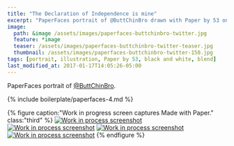 ```yaml
---
title: "The Declaration of Independence is mine"
excerpt: "PaperFaces portrait of @ButtChinBro drawn with Paper by 53 on an iPad."
image: 
  path: &image /assets/images/paperfaces-buttchinbro-twitter.jpg 
  feature: *image
  teaser: /assets/images/paperfaces-buttchinbro-twitter-teaser.jpg
  thumbnail: /assets/images/paperfaces-buttchinbro-twitter-150.jpg
tags: [portrait, illustration, Paper by 53, black and white, blend]
last_modified_at: 2017-01-17T14:05:26-05:00
---
```


PaperFaces portrait of [@ButtChinBro](https://twitter.com/ButtChinBro).

{% include boilerplate/paperfaces-4.md %}

{% figure caption:"Work in progress screen captures Made with Paper." class:"third" %}
[![Work in process screenshot](/assets/images/paperfaces-buttchinbro-process-1-600.jpg)](/assets/images/paperfaces-buttchinbro-process-1-lg.jpg)
[![Work in process screenshot](/assets/images/paperfaces-buttchinbro-process-2-600.jpg)](/assets/images/paperfaces-buttchinbro-process-2-lg.jpg)
[![Work in process screenshot](/assets/images/paperfaces-buttchinbro-process-3-600.jpg)](/assets/images/paperfaces-buttchinbro-process-3-lg.jpg)
[![Work in process screenshot](/assets/images/paperfaces-buttchinbro-process-4-600.jpg)](/assets/images/paperfaces-buttchinbro-process-4-lg.jpg)
{% endfigure %}
